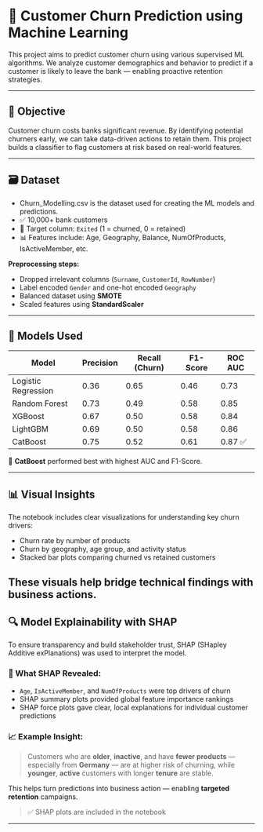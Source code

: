 # 🧠 Customer Churn Prediction using Machine Learning

This project aims to predict customer churn using various supervised ML algorithms. We analyze customer demographics and behavior to predict if a customer is likely to leave the bank — enabling proactive retention strategies.

---

## 📌 Objective

Customer churn costs banks significant revenue. By identifying potential churners early, we can take data-driven actions to retain them. This project builds a classifier to flag customers at risk based on real-world features.

---

## 🗃️ Dataset
- Churn_Modelling.csv is the dataset used for creating the ML models and predictions.
- ✅ 10,000+ bank customers
- 🎯 Target column: `Exited` (1 = churned, 0 = retained)
- 📊 Features include: Age, Geography, Balance, NumOfProducts, IsActiveMember, etc.

**Preprocessing steps:**
- Dropped irrelevant columns (`Surname`, `CustomerId`, `RowNumber`)
- Label encoded `Gender` and one-hot encoded `Geography`
- Balanced dataset using **SMOTE**
- Scaled features using **StandardScaler**

---

## 🤖 Models Used

| Model               | Precision | Recall (Churn) | F1-Score | ROC AUC |
|---------------------|-----------|----------------|----------|---------|
| Logistic Regression | 0.36      | 0.65           | 0.46     | 0.73    |
| Random Forest       | 0.73      | 0.49           | 0.58     | 0.85    |
| XGBoost             | 0.67      | 0.50           | 0.58     | 0.84    |
| LightGBM            | 0.69      | 0.50           | 0.58     | 0.86    |
| CatBoost            | 0.75      | 0.52           | 0.61     | 0.87 ✅ |

📌 **CatBoost** performed best with highest AUC and F1-Score.

---

## 📊 Visual Insights

The notebook includes clear visualizations for understanding key churn drivers:

- Churn rate by number of products
- Churn by geography, age group, and activity status
- Stacked bar plots comparing churned vs retained customers

These visuals help bridge technical findings with business actions.
---
## 🔍 Model Explainability with SHAP

To ensure transparency and build stakeholder trust, SHAP (SHapley Additive exPlanations) was used to interpret the model.

### 🧠 What SHAP Revealed:
- `Age`, `IsActiveMember`, and `NumOfProducts` were top drivers of churn
- SHAP summary plots provided global feature importance rankings
- SHAP force plots gave clear, local explanations for individual customer predictions

### 📈 Example Insight:
> Customers who are **older**, **inactive**, and have **fewer products** — especially from **Germany** — are at higher risk of churning, while **younger**, **active** customers with longer **tenure** are stable.

This helps turn predictions into business action — enabling **targeted retention** campaigns.

> ✅ SHAP plots are included in the notebook 

---
